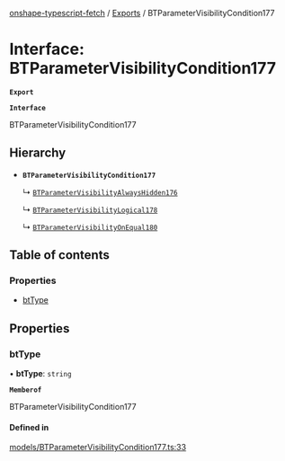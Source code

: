 [onshape-typescript-fetch](../README.md) / [Exports](../modules.md) / BTParameterVisibilityCondition177

# Interface: BTParameterVisibilityCondition177

**`Export`**

**`Interface`**

BTParameterVisibilityCondition177

## Hierarchy

- **`BTParameterVisibilityCondition177`**

  ↳ [`BTParameterVisibilityAlwaysHidden176`](BTParameterVisibilityAlwaysHidden176.md)

  ↳ [`BTParameterVisibilityLogical178`](BTParameterVisibilityLogical178.md)

  ↳ [`BTParameterVisibilityOnEqual180`](BTParameterVisibilityOnEqual180.md)

## Table of contents

### Properties

- [btType](BTParameterVisibilityCondition177.md#bttype)

## Properties

### btType

• **btType**: `string`

**`Memberof`**

BTParameterVisibilityCondition177

#### Defined in

[models/BTParameterVisibilityCondition177.ts:33](https://github.com/toebes/onshape-typescript-fetch/blob/3e11ae1/models/BTParameterVisibilityCondition177.ts#L33)
